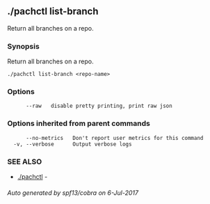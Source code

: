 ## ./pachctl list-branch

Return all branches on a repo.

### Synopsis


Return all branches on a repo.

```
./pachctl list-branch <repo-name>
```

### Options

```
      --raw   disable pretty printing, print raw json
```

### Options inherited from parent commands

```
      --no-metrics   Don't report user metrics for this command
  -v, --verbose      Output verbose logs
```

### SEE ALSO
* [./pachctl](./pachctl.md)	 - 

###### Auto generated by spf13/cobra on 6-Jul-2017
